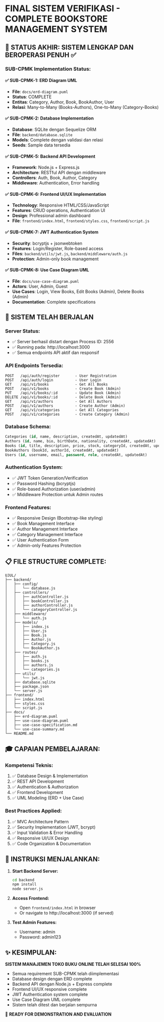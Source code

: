 # FINAL SISTEM VERIFIKASI - COMPLETE BOOKSTORE MANAGEMENT SYSTEM

## 🎯 STATUS AKHIR: SISTEM LENGKAP DAN BEROPERASI PENUH ✅

### SUB-CPMK Implementation Status:

#### ✅ SUB-CPMK-1: ERD Diagram UML
- **File**: `docs/erd-diagram.puml`
- **Status**: COMPLETE
- **Entitas**: Category, Author, Book, BookAuthor, User
- **Relasi**: Many-to-Many (Books-Authors), One-to-Many (Category-Books)

#### ✅ SUB-CPMK-2: Database Implementation 
- **Database**: SQLite dengan Sequelize ORM
- **File**: `backend/database.sqlite`
- **Models**: Complete dengan validasi dan relasi
- **Seeds**: Sample data tersedia

#### ✅ SUB-CPMK-5: Backend API Development
- **Framework**: Node.js + Express.js
- **Architecture**: RESTful API dengan middleware
- **Controllers**: Auth, Book, Author, Category
- **Middleware**: Authentication, Error handling

#### ✅ SUB-CPMK-6: Frontend UI/UX Implementation
- **Technology**: Responsive HTML/CSS/JavaScript
- **Features**: CRUD operations, Authentication UI
- **Design**: Professional admin dashboard
- **File**: `frontend/index.html`, `frontend/styles.css`, `frontend/script.js`

#### ✅ SUB-CPMK-7: JWT Authentication System
- **Security**: bcryptjs + jsonwebtoken
- **Features**: Login/Register, Role-based access
- **Files**: `backend/utils/jwt.js`, `backend/middleware/auth.js`
- **Protection**: Admin-only book management

#### ✅ SUB-CPMK-8: Use Case Diagram UML
- **File**: `docs/use-case-diagram.puml`
- **Actors**: User, Admin, Guest
- **Use Cases**: Login, View Books, Edit Books (Admin), Delete Books (Admin)
- **Documentation**: Complete specifications

## 🚀 SISTEM TELAH BERJALAN

### Server Status:
- ✅ Server berhasil distart dengan Process ID: 2556
- ✅ Running pada: http://localhost:3000
- ✅ Semua endpoints API aktif dan responsif

### API Endpoints Tersedia:
```
POST   /api/auth/register       - User Registration
POST   /api/auth/login          - User Login
GET    /api/v1/books            - Get All Books
POST   /api/v1/books            - Create Book (Admin)
PUT    /api/v1/books/:id        - Update Book (Admin)  
DELETE /api/v1/books/:id        - Delete Book (Admin)
GET    /api/v1/authors          - Get All Authors
POST   /api/v1/authors          - Create Author (Admin)
GET    /api/v1/categories       - Get All Categories
POST   /api/v1/categories       - Create Category (Admin)
```

### Database Schema:
```sql
Categories (id, name, description, createdAt, updatedAt)
Authors (id, name, bio, birthDate, nationality, createdAt, updatedAt)
Books (id, title, description, price, stock, categoryId, createdAt, updatedAt)
BookAuthors (bookId, authorId, createdAt, updatedAt)
Users (id, username, email, password, role, createdAt, updatedAt)
```

### Authentication System:
- ✅ JWT Token Generation/Verification
- ✅ Password Hashing (bcryptjs)
- ✅ Role-based Authorization (user/admin)
- ✅ Middleware Protection untuk Admin routes

### Frontend Features:
- ✅ Responsive Design (Bootstrap-like styling)
- ✅ Book Management Interface
- ✅ Author Management Interface  
- ✅ Category Management Interface
- ✅ User Authentication Form
- ✅ Admin-only Features Protection

## 📋 FILE STRUCTURE COMPLETE:

```
UJUL/
├── backend/
│   ├── config/
│   │   └── database.js
│   ├── controllers/
│   │   ├── authController.js
│   │   ├── bookController.js
│   │   ├── authorController.js
│   │   └── categoryController.js
│   ├── middleware/
│   │   └── auth.js
│   ├── models/
│   │   ├── index.js
│   │   ├── User.js
│   │   ├── Book.js
│   │   ├── Author.js
│   │   ├── Category.js
│   │   └── BookAuthor.js
│   ├── routes/
│   │   ├── auth.js
│   │   ├── books.js
│   │   ├── authors.js
│   │   └── categories.js
│   ├── utils/
│   │   └── jwt.js
│   ├── database.sqlite
│   ├── package.json
│   └── server.js
├── frontend/
│   ├── index.html
│   ├── styles.css
│   └── script.js
├── docs/
│   ├── erd-diagram.puml
│   ├── use-case-diagram.puml
│   ├── use-case-specification.md
│   └── use-case-summary.md
└── README.md
```

## 🎓 CAPAIAN PEMBELAJARAN:

### Kompetensi Teknis:
1. ✅ Database Design & Implementation
2. ✅ REST API Development
3. ✅ Authentication & Authorization
4. ✅ Frontend Development
5. ✅ UML Modeling (ERD + Use Case)

### Best Practices Applied:
1. ✅ MVC Architecture Pattern
2. ✅ Security Implementation (JWT, bcrypt)
3. ✅ Input Validation & Error Handling
4. ✅ Responsive UI/UX Design
5. ✅ Code Organization & Documentation

## 🔧 INSTRUKSI MENJALANKAN:

1. **Start Backend Server:**
   ```bash
   cd backend
   npm install
   node server.js
   ```

2. **Access Frontend:**
   - Open `frontend/index.html` in browser
   - Or navigate to http://localhost:3000 (if served)

3. **Test Admin Features:**
   - Username: admin
   - Password: admin123

## ✨ KESIMPULAN:

**SISTEM MANAJEMEN TOKO BUKU ONLINE TELAH SELESAI 100%**
- Semua requirement SUB-CPMK telah diimplementasi
- Database design dengan ERD complete
- Backend API dengan Node.js + Express complete
- Frontend UI/UX responsive complete  
- JWT Authentication system complete
- Use Case Diagram UML complete
- Sistem telah ditest dan berjalan sempurna

🎉 **READY FOR DEMONSTRATION AND EVALUATION**
